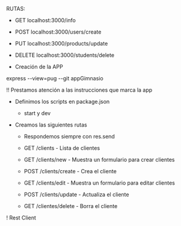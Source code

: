 RUTAS:

- GET localhost:3000/info
- POST localhost:3000/users/create
- PUT localhost:3000/products/update
- DELETE localhost:3000/students/delete

- Creación de la APP

express --view=pug --git appGimnasio

!! Prestamos atención a las instrucciones que marca la app

- Definimos los scripts en package.json
  - start y dev

- Creamos las siguientes rutas
  - Respondemos siempre con res.send

  - GET /clients - Lista de clientes
  - GET /clients/new - Muestra un formulario para crear clientes
  - POST /clients/create - Crea el cliente
  - GET /clients/edit - Muestra un formulario para editar clientes
  - POST /clients/update - Actualiza el cliente
  - GET /clientes/delete - Borra el cliente

! Rest Client
